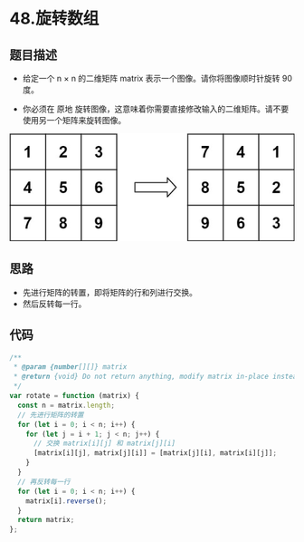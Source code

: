 # 48.旋转数组

## 题目描述

- 给定一个 n × n 的二维矩阵 matrix 表示一个图像。请你将图像顺时针旋转 90 度。

- 你必须在 原地 旋转图像，这意味着你需要直接修改输入的二维矩阵。请不要 使用另一个矩阵来旋转图像。

![Alt text](image.png)

## 思路

- 先进行矩阵的转置，即将矩阵的行和列进行交换。
- 然后反转每一行。

## 代码

```js
/**
 * @param {number[][]} matrix
 * @return {void} Do not return anything, modify matrix in-place instead.
 */
var rotate = function (matrix) {
  const n = matrix.length;
  // 先进行矩阵的转置
  for (let i = 0; i < n; i++) {
    for (let j = i + 1; j < n; j++) {
      // 交换 matrix[i][j] 和 matrix[j][i]
      [matrix[i][j], matrix[j][i]] = [matrix[j][i], matrix[i][j]];
    }
  }
  // 再反转每一行
  for (let i = 0; i < n; i++) {
    matrix[i].reverse();
  }
  return matrix;
};
```
